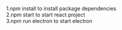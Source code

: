 1.npm install to install package dependencies  
2.npm start to start react project  
3.npm run electron to start electron
